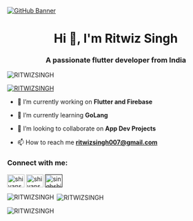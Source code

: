 [![GitHub Banner](https://user-images.githubusercontent.com/58959408/232639433-cb0aea21-66f0-4508-a771-85e2089c5a87.gif)](https://github.com/zainwen9)
<h1 align="center">Hi 👋, I'm Ritwiz Singh</h1>
<h3 align="center">A passionate flutter developer from India</h3>
<p align="left"> 
<img src="https://komarev.com/ghpvc/?username=RITWIZSINGH&label=Profile%20views&color=blueviolet&style=for-the-badge" alt="RITWIZSINGH" /> 
</p>
<p align="left"> <a href="https://github.com/ryo-ma/github-profile-trophy"><img src="https://github-profile-trophy.vercel.app/?username=RITWIZSINGH&theme=radical&column=6&margin-w=15&margin-h=15" alt="RITWIZSINGH" /></a> </p>

- 🔭 I’m currently working on **Flutter and Firebase**

- 🌱 I’m currently learning **GoLang**

- 👯 I’m looking to collaborate on **App Dev Projects**

- 📫 How to reach me **ritwizsingh007@gmail.com**

<h3 align="left">Connect with me:</h3>
<p align="left">
<a href="https://www.linkedin.com/in/ritwiz-singh-61151525a/" target="blank"><img align="center" src="https://raw.githubusercontent.com/rahuldkjain/github-profile-readme-generator/master/src/images/icons/Social/linked-in-alt.svg" alt="shivansh-singh-736521289" height="30" width="40" /></a>
<a href="https://www.instagram.com/ritwizsinghrajpoot?igsh=eG93cjA2dXoyZ2p6" target="blank"><img align="center" src="https://raw.githubusercontent.com/rahuldkjain/github-profile-readme-generator/master/src/images/icons/Social/instagram.svg" alt="shivanshsingh4378" height="30" width="40" /></a>
<a href="" target="blank"><img align="center" src="https://raw.githubusercontent.com/rahuldkjain/github-profile-readme-generator/master/src/images/icons/Social/leet-code.svg" alt="singhshivansh12may" height="30" width="40" /></a>
</p>

<p><img align="left" src="https://github-readme-stats.vercel.app/api/top-langs?username=RITWIZSINGH&show_icons=true&locale=en&layout=compact&theme=radical" alt="RITWIZSINGH" /></p>
<p>&nbsp;<img align="center" src="https://github-readme-stats.vercel.app/api?username=RITWIZSINGH&show_icons=true&locale=en&theme=radical" alt="RITWIZSINGH" /></p>
<p><img align="center" src="https://github-readme-streak-stats.herokuapp.com/?user=RITWIZSINGH&theme=radical" alt="RITWIZSINGH" /></p>
